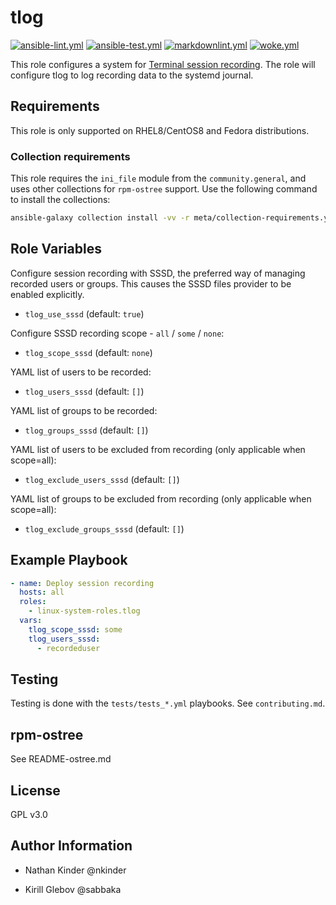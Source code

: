 # tlog

[![ansible-lint.yml](https://github.com/linux-system-roles/tlog/actions/workflows/ansible-lint.yml/badge.svg)](https://github.com/linux-system-roles/tlog/actions/workflows/ansible-lint.yml) [![ansible-test.yml](https://github.com/linux-system-roles/tlog/actions/workflows/ansible-test.yml/badge.svg)](https://github.com/linux-system-roles/tlog/actions/workflows/ansible-test.yml) [![markdownlint.yml](https://github.com/linux-system-roles/tlog/actions/workflows/markdownlint.yml/badge.svg)](https://github.com/linux-system-roles/tlog/actions/workflows/markdownlint.yml) [![woke.yml](https://github.com/linux-system-roles/tlog/actions/workflows/woke.yml/badge.svg)](https://github.com/linux-system-roles/tlog/actions/workflows/woke.yml)

This role configures a system for [Terminal session
recording](https://github.com/scribery). The role will configure tlog to log
recording data to the systemd journal.

## Requirements

This role is only supported on RHEL8/CentOS8 and Fedora distributions.

### Collection requirements

This role requires the `ini_file` module from the `community.general`, and uses
other collections for `rpm-ostree` support.  Use the following command to
install the collections:

```bash
ansible-galaxy collection install -vv -r meta/collection-requirements.yml
```

## Role Variables

Configure session recording with SSSD, the preferred way of managing recorded
users or groups. This causes the SSSD files provider to be enabled explicitly.

- `tlog_use_sssd` (default: `true`)

Configure SSSD recording scope - `all` / `some` / `none`:

- `tlog_scope_sssd` (default: `none`)

YAML list of users to be recorded:

- `tlog_users_sssd` (default: `[]`)

YAML list of groups to be recorded:

- `tlog_groups_sssd` (default: `[]`)

YAML list of users to be excluded from recording (only applicable when
scope=all):

- `tlog_exclude_users_sssd` (default: `[]`)

YAML list of groups to be excluded from recording (only applicable when
scope=all):

- `tlog_exclude_groups_sssd` (default: `[]`)

## Example Playbook

```yaml
- name: Deploy session recording
  hosts: all
  roles:
    - linux-system-roles.tlog
  vars:
    tlog_scope_sssd: some
    tlog_users_sssd:
      - recordeduser
```

## Testing

Testing is done with the `tests/tests_*.yml` playbooks.  See `contributing.md`.

## rpm-ostree

See README-ostree.md

## License

GPL v3.0

## Author Information

- Nathan Kinder @nkinder

- Kirill Glebov @sabbaka
